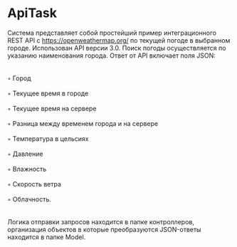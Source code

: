 # ApiTask

Система представляет собой простейший пример интеграционного REST API с https://openweathermap.org/ по текущей погоде в выбранном городе. Использован API версии 3.0. Поиск погоды осуществляется по указанию наименования города. 
Ответ от  API включает поля JSON:<br/><br/>
        <br/>◦ Город<br/>
        <br/>◦ Текущее время в городе<br/>
        <br/>◦ Текущее время на сервере<br/>
       <br/>◦ Разница между временем города и на сервере<br/>
        <br/>◦ Температура в цельсиях<br/>
        <br/>◦ Давление<br/>
        <br/>◦ Влажность<br/>
        <br/>◦ Скорость ветра<br/>
       <br/> ◦ Облачность.<br/><br/><br/>
Логика отправки запросов находится в папке контроллеров, организация объектов в которые преобразуются JSON-ответы находится в папке Model. 
